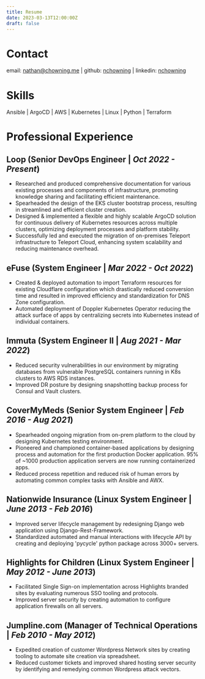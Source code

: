 ```yaml
---
title: Resume
date: 2023-03-13T12:00:00Z
draft: false
---
```


# Contact
email: nathan@chowning.me | github: [nchowning](https://github.com/nchowning) | linkedin: [nchowning](https://www.linkedin.com/in/nchowning)

# Skills

Ansible | ArgoCD | AWS | Kubernetes | Linux | Python | Terraform

# Professional Experience

## **Loop** (Senior DevOps Engineer | *Oct 2022 - Present*)

- Researched and produced comprehensive documentation for various existing processes and components of infrastructure, promoting knowledge sharing and facilitating efficient maintenance.
- Spearheaded the design of the EKS cluster bootstrap process, resulting in streamlined and efficient cluster creation.
- Designed & implemented a flexible and highly scalable ArgoCD solution for continuous delivery of Kubernetes resources across multiple clusters, optimizing deployment processes and platform stability.
- Successfully led and executed the migration of on-premises Teleport infrastructure to Teleport Cloud, enhancing system scalability and reducing maintenance overhead.

## **eFuse** (System Engineer | *Mar 2022 - Oct 2022*)

- Created & deployed automation to import Terraform resources for existing Cloudflare configuration which drastically reduced conversion time and resulted in improved efficiency and standardization for DNS Zone configuration.
- Automated deployment of Doppler Kubernetes Operator reducing the attack surface of apps by centralizing secrets into Kubernetes instead of individual containers.

## **Immuta** (System Engineer II | *Aug 2021 - Mar 2022*)

- Reduced security vulnerabilities in our environment by migrating databases from vulnerable PostgreSQL containers running in K8s clusters to AWS RDS instances.
- Improved DR posture by designing snapshotting backup process for Consul and Vault clusters.

## **CoverMyMeds** (Senior System Engineer | *Feb 2016 - Aug 2021*)

- Spearheaded ongoing migration from on-prem platform to the cloud by designing Kubernetes testing environment.
- Pioneered and championed container-based applications by designing process and automation for the first production Docker application. 95% of ~1000 production application servers are now running containerized apps.
- Reduced process repetition and reduced risk of human errors by automating common complex tasks with Ansible and AWX.

## **Nationwide Insurance** (Linux System Engineer | *June 2013 - Feb 2016*)

- Improved server lifecycle management by redesigning Django web application using Django-Rest-Framework.
- Standardized automated and manual interactions with lifecycle API by creating and deploying 'pycycle' python package across 3000+ servers.

## **Highlights for Children** (Linux System Engineer | *May 2012 - June 2013*)

- Facilitated Single Sign-on implementation across Highlights branded sites by evaluating numerous SSO tooling and protocols.
- Improved server security by creating automation to configure application firewalls on all servers.

## **Jumpline.com** (Manager of Technical Operations | *Feb 2010 - May 2012*)

- Expedited creation of customer Wordpress Network sites by creating tooling to automate site creation via spreadsheet.
- Reduced customer tickets and improved shared hosting server security by identifying and remedying common Wordpress attack vectors.
